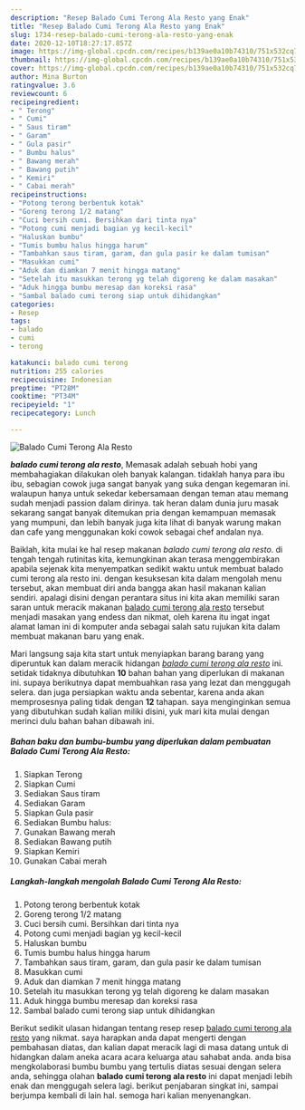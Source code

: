 ```yaml
---
description: "Resep Balado Cumi Terong Ala Resto yang Enak"
title: "Resep Balado Cumi Terong Ala Resto yang Enak"
slug: 1734-resep-balado-cumi-terong-ala-resto-yang-enak
date: 2020-12-10T18:27:17.857Z
image: https://img-global.cpcdn.com/recipes/b139ae0a10b74310/751x532cq70/balado-cumi-terong-ala-resto-foto-resep-utama.jpg
thumbnail: https://img-global.cpcdn.com/recipes/b139ae0a10b74310/751x532cq70/balado-cumi-terong-ala-resto-foto-resep-utama.jpg
cover: https://img-global.cpcdn.com/recipes/b139ae0a10b74310/751x532cq70/balado-cumi-terong-ala-resto-foto-resep-utama.jpg
author: Mina Burton
ratingvalue: 3.6
reviewcount: 6
recipeingredient:
- " Terong"
- " Cumi"
- " Saus tiram"
- " Garam"
- " Gula pasir"
- " Bumbu halus"
- " Bawang merah"
- " Bawang putih"
- " Kemiri"
- " Cabai merah"
recipeinstructions:
- "Potong terong berbentuk kotak"
- "Goreng terong 1/2 matang"
- "Cuci bersih cumi. Bersihkan dari tinta nya"
- "Potong cumi menjadi bagian yg kecil-kecil"
- "Haluskan bumbu"
- "Tumis bumbu halus hingga harum"
- "Tambahkan saus tiram, garam, dan gula pasir ke dalam tumisan"
- "Masukkan cumi"
- "Aduk dan diamkan 7 menit hingga matang"
- "Setelah itu masukkan terong yg telah digoreng ke dalam masakan"
- "Aduk hingga bumbu meresap dan koreksi rasa"
- "Sambal balado cumi terong siap untuk dihidangkan"
categories:
- Resep
tags:
- balado
- cumi
- terong

katakunci: balado cumi terong 
nutrition: 255 calories
recipecuisine: Indonesian
preptime: "PT28M"
cooktime: "PT34M"
recipeyield: "1"
recipecategory: Lunch

---
```



![Balado Cumi Terong Ala Resto](https://img-global.cpcdn.com/recipes/b139ae0a10b74310/751x532cq70/balado-cumi-terong-ala-resto-foto-resep-utama.jpg)

<b><i>balado cumi terong ala resto</i></b>, Memasak adalah sebuah hobi yang membahagiakan dilakukan oleh banyak kalangan. tidaklah hanya para ibu ibu, sebagian cowok juga sangat banyak yang suka dengan kegemaran ini. walaupun hanya untuk sekedar kebersamaan dengan teman atau memang sudah menjadi passion dalam dirinya. tak heran dalam dunia juru masak sekarang sangat banyak ditemukan pria dengan kemampuan memasak yang mumpuni, dan lebih banyak juga kita lihat di banyak warung makan dan cafe yang menggunakan koki cowok sebagai chef andalan nya.



Baiklah, kita mulai ke hal resep makanan <i>balado cumi terong ala resto</i>. di tengah tengah rutinitas kita, kemungkinan akan terasa menggembirakan apabila sejenak kita menyempatkan sedikit waktu untuk membuat balado cumi terong ala resto ini. dengan kesuksesan kita dalam mengolah menu tersebut, akan membuat diri anda bangga akan hasil makanan kalian sendiri. apalagi disini dengan perantara situs ini kita akan memiliki saran saran untuk meracik makanan <u>balado cumi terong ala resto</u> tersebut menjadi masakan yang endess dan nikmat, oleh karena itu ingat ingat alamat laman ini di komputer anda sebagai salah satu rujukan kita dalam membuat makanan baru yang enak.


Mari langsung saja kita start untuk menyiapkan barang barang yang diperuntuk kan dalam meracik hidangan <u><i>balado cumi terong ala resto</i></u> ini. setidak tidaknya dibutuhkan <b>10</b> bahan bahan yang diperlukan di makanan ini. supaya berikutnya dapat membuahkan rasa yang lezat dan menggugah selera. dan juga persiapkan waktu anda sebentar, karena anda akan memprosesnya paling tidak dengan <b>12</b> tahapan. saya menginginkan semua yang dibutuhkan sudah kalian miliki disini, yuk mari kita mulai dengan merinci dulu bahan bahan dibawah ini.

<!--inarticleads1-->

##### Bahan baku dan bumbu-bumbu yang diperlukan dalam pembuatan Balado Cumi Terong Ala Resto:

1. Siapkan  Terong
1. Siapkan  Cumi
1. Sediakan  Saus tiram
1. Sediakan  Garam
1. Siapkan  Gula pasir
1. Sediakan  Bumbu halus:
1. Gunakan  Bawang merah
1. Sediakan  Bawang putih
1. Siapkan  Kemiri
1. Gunakan  Cabai merah




<!--inarticleads2-->

##### Langkah-langkah mengolah Balado Cumi Terong Ala Resto:

1. Potong terong berbentuk kotak
1. Goreng terong 1/2 matang
1. Cuci bersih cumi. Bersihkan dari tinta nya
1. Potong cumi menjadi bagian yg kecil-kecil
1. Haluskan bumbu
1. Tumis bumbu halus hingga harum
1. Tambahkan saus tiram, garam, dan gula pasir ke dalam tumisan
1. Masukkan cumi
1. Aduk dan diamkan 7 menit hingga matang
1. Setelah itu masukkan terong yg telah digoreng ke dalam masakan
1. Aduk hingga bumbu meresap dan koreksi rasa
1. Sambal balado cumi terong siap untuk dihidangkan




Berikut sedikit ulasan hidangan tentang resep resep <u>balado cumi terong ala resto</u> yang nikmat. saya harapkan anda dapat mengerti dengan pembahasan diatas, dan kalian dapat meracik lagi di masa datang untuk di hidangkan dalam aneka acara acara keluarga atau sahabat anda. anda bisa mengkolaborasi bumbu bumbu yang tertulis diatas sesuai dengan selera anda, sehingga olahan <b>balado cumi terong ala resto</b> ini dapat menjadi lebih enak dan menggugah selera lagi. berikut penjabaran singkat ini, sampai berjumpa kembali di lain hal. semoga hari kalian menyenangkan.
